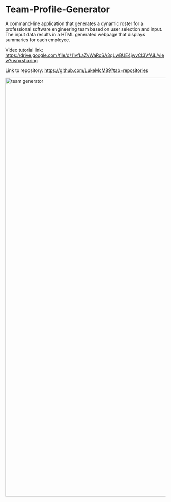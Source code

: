 # Team-Profile-Generator

A command-line application that generates a dynamic roster for a professional software engineering team based on user selection and input. The input data results in a HTML generated webpage that displays summaries for each employee.


Video tutorial link: https://drive.google.com/file/d/11vfLaZvWaRoSA3qLwBUE4jwvCl3VfAiL/view?usp=sharing

Link to repository: https://github.com/LukeMcM89?tab=repositories

<img width="1313" alt="team generator" src="https://user-images.githubusercontent.com/80003989/129256998-5274c38a-078f-4dd7-9970-5147bb5f6dfe.png">
